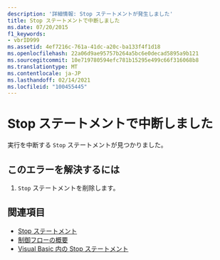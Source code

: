 ```yaml
---
description: '詳細情報: Stop ステートメントが発生しました'
title: Stop ステートメントで中断しました
ms.date: 07/20/2015
f1_keywords:
- vbrID999
ms.assetid: 4ef7216c-761a-41dc-a20c-ba133f4f1d18
ms.openlocfilehash: 22a06d9ae95757b264a5bc6e0decad5895a9b121
ms.sourcegitcommit: 10e719780594efc781b15295e499c66f316068b8
ms.translationtype: MT
ms.contentlocale: ja-JP
ms.lasthandoff: 02/14/2021
ms.locfileid: "100455445"
---
```

# <a name="stop-statement-encountered"></a>Stop ステートメントで中断しました

実行を中断する `Stop` ステートメントが見つかりました。  
  
## <a name="to-correct-this-error"></a>このエラーを解決するには  
  
1. `Stop` ステートメントを削除します。  
  
## <a name="see-also"></a>関連項目

- [Stop ステートメント](../language-reference/statements/stop-statement.md)
- [制御フローの概要](../language-reference/keywords/control-flow-summary.md)
- [Visual Basic 内の Stop ステートメント](/visualstudio/debugger/stop-statements-in-visual-basic)
